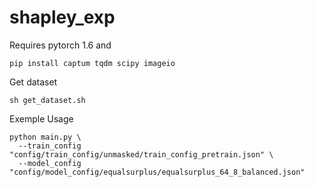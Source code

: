 # shapley_exp

Requires pytorch 1.6 and
```
pip install captum tqdm scipy imageio
```
Get dataset
```
sh get_dataset.sh
```
Exemple Usage
```
python main.py \
  --train_config "config/train_config/unmasked/train_config_pretrain.json" \
  --model_config "config/model_config/equalsurplus/equalsurplus_64_8_balanced.json"
```
